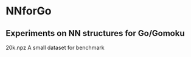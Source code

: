 # NNforGo
Experiments on NN structures for Go/Gomoku   
----------------------------------------------
20k.npz    A small dataset for benchmark   
